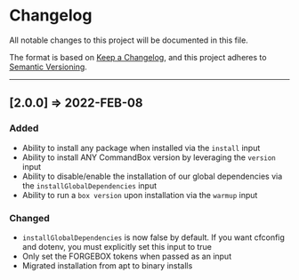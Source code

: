 # Changelog

All notable changes to this project will be documented in this file.

The format is based on [Keep a Changelog](https://keepachangelog.com/en/1.0.0/),
and this project adheres to [Semantic Versioning](https://semver.org/spec/v2.0.0.html).

----

## [2.0.0] => 2022-FEB-08

### Added

* Ability to install any package when installed via the `install` input
* Ability to install ANY CommandBox version by leveraging the `version` input
* Ability to disable/enable the installation of our global dependencies via the `installGlobalDependencies` input
* Ability to run a `box version` upon installation via the `warmup` input

### Changed

* `installGlobalDependencies` is now false by default. If you want cfconfig and dotenv, you must explicitly set this input to true
* Only set the FORGEBOX tokens when passed as an input
* Migrated installation from apt to binary installs
